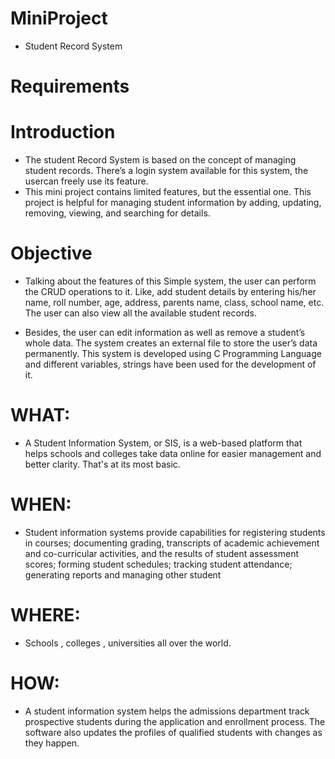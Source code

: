 # MiniProject
* Student Record System

# Requirements 

# Introduction 

* The student Record System is based on the concept of managing student records. There’s a login system available for this system, the usercan freely use its feature.
* This mini project contains limited features, but the essential one. This project is helpful for managing student information by adding, updating, removing, viewing,
 and searching for details.
 
 # Objective 
 
 * Talking about the features of this Simple system, the user can perform the CRUD operations to it. Like, add student details by entering his/her name,
 roll number, age, address, parents name, class, school name, etc. The user can also view all the available student records.
 
 * Besides, the user can edit information as well as remove a student’s whole data. The system creates an external file to store the user’s data permanently. 
 This system is developed using C Programming Language and different variables, strings have been used for the development of it.
 
 # WHAT:
 
  * A Student Information System, or SIS, is a web-based platform that helps schools and colleges take data online for easier management and better clarity.
  That's at its most basic. 
  
  # WHEN:
  
  * Student information systems provide capabilities for registering students in courses; documenting grading, transcripts of academic achievement and
  co-curricular activities, and the results of student assessment scores; forming student schedules; tracking student attendance; generating reports
  and managing other student 
  
  # WHERE:
  
  * Schools , colleges , universities all over the world.

  # HOW:
  
  * A student information system helps the admissions department track prospective students during the application and enrollment process.
  The software also updates the profiles of qualified students with changes as they happen.

